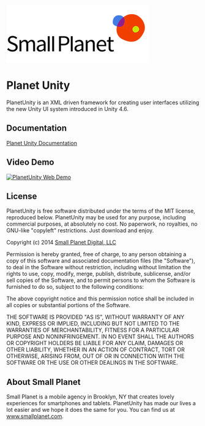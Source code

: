 ![Small Planet logo](.Support/images/smallplanet_logo.png)

# Planet Unity


PlanetUnity is an XML driven framework for creating user interfaces utilizing the new Unity UI system introduced in Unity 4.6.

## Documentation

[Planet Unity Documentation](https://github.com/SmallPlanetUnity/PlanetUnity2/blob/master/Documentation/TableOfContents.md)

## Video Demo

[![PlanetUnity Web Demo](https://img.youtube.com/vi/10zXPQIr70U/0.jpg)](https://www.youtube.com/embed/10zXPQIr70U?vq=hd1080&autoplay=1 "PlanetUnity Web Demo")

## License

PlanetUnity is free software distributed under the terms of the MIT license, reproduced below. PlanetUnity may be used for any purpose, including commercial purposes, at absolutely no cost. No paperwork, no royalties, no GNU-like "copyleft" restrictions. Just download and enjoy.

Copyright (c) 2014 [Small Planet Digital, LLC](http://smallplanet.com)

Permission is hereby granted, free of charge, to any person obtaining a copy of this software and associated documentation files (the "Software"), to deal in the Software without restriction, including without limitation the rights to use, copy, modify, merge, publish, distribute, sublicense, and/or sell copies of the Software, and to permit persons to whom the Software is furnished to do so, subject to the following conditions:

The above copyright notice and this permission notice shall be included in all copies or substantial portions of the Software.

THE SOFTWARE IS PROVIDED "AS IS", WITHOUT WARRANTY OF ANY KIND, EXPRESS OR IMPLIED, INCLUDING BUT NOT LIMITED TO THE WARRANTIES OF MERCHANTABILITY, FITNESS FOR A PARTICULAR PURPOSE AND NONINFRINGEMENT. IN NO EVENT SHALL THE AUTHORS OR COPYRIGHT HOLDERS BE LIABLE FOR ANY CLAIM, DAMAGES OR OTHER LIABILITY, WHETHER IN AN ACTION OF CONTRACT, TORT OR OTHERWISE, ARISING FROM, OUT OF OR IN CONNECTION WITH THE SOFTWARE OR THE USE OR OTHER DEALINGS IN THE SOFTWARE.

## About Small Planet

Small Planet is a mobile agency in Brooklyn, NY that creates lovely experiences for smartphones and tablets. PlanetUnity has made our lives a lot easier and we hope it does the same for you. You can find us at www.smallplanet.com. 